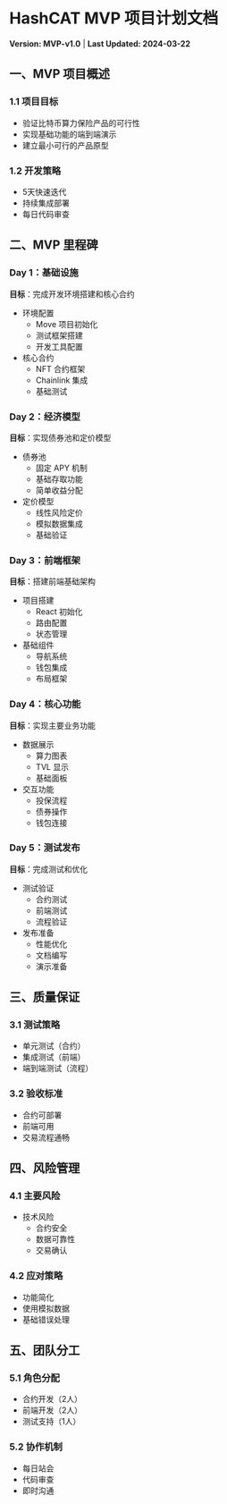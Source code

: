 # HashCAT MVP 项目计划文档
**Version: MVP-v1.0** | **Last Updated: 2024-03-22**

## 一、MVP 项目概述

### 1.1 项目目标
- 验证比特币算力保险产品的可行性
- 实现基础功能的端到端演示
- 建立最小可行的产品原型

### 1.2 开发策略
- 5天快速迭代
- 持续集成部署
- 每日代码审查

## 二、MVP 里程碑

### Day 1：基础设施
**目标**：完成开发环境搭建和核心合约
- 环境配置
  - Move 项目初始化
  - 测试框架搭建
  - 开发工具配置
- 核心合约
  - NFT 合约框架
  - Chainlink 集成
  - 基础测试

### Day 2：经济模型
**目标**：实现债券池和定价模型
- 债券池
  - 固定 APY 机制
  - 基础存取功能
  - 简单收益分配
- 定价模型
  - 线性风险定价
  - 模拟数据集成
  - 基础验证

### Day 3：前端框架
**目标**：搭建前端基础架构
- 项目搭建
  - React 初始化
  - 路由配置
  - 状态管理
- 基础组件
  - 导航系统
  - 钱包集成
  - 布局框架

### Day 4：核心功能
**目标**：实现主要业务功能
- 数据展示
  - 算力图表
  - TVL 显示
  - 基础面板
- 交互功能
  - 投保流程
  - 债券操作
  - 钱包连接

### Day 5：测试发布
**目标**：完成测试和优化
- 测试验证
  - 合约测试
  - 前端测试
  - 流程验证
- 发布准备
  - 性能优化
  - 文档编写
  - 演示准备

## 三、质量保证

### 3.1 测试策略
- 单元测试（合约）
- 集成测试（前端）
- 端到端测试（流程）

### 3.2 验收标准
- 合约可部署
- 前端可用
- 交易流程通畅

## 四、风险管理

### 4.1 主要风险
- 技术风险
  - 合约安全
  - 数据可靠性
  - 交易确认

### 4.2 应对策略
- 功能简化
- 使用模拟数据
- 基础错误处理

## 五、团队分工

### 5.1 角色分配
- 合约开发（2人）
- 前端开发（2人）
- 测试支持（1人）

### 5.2 协作机制
- 每日站会
- 代码审查
- 即时沟通 